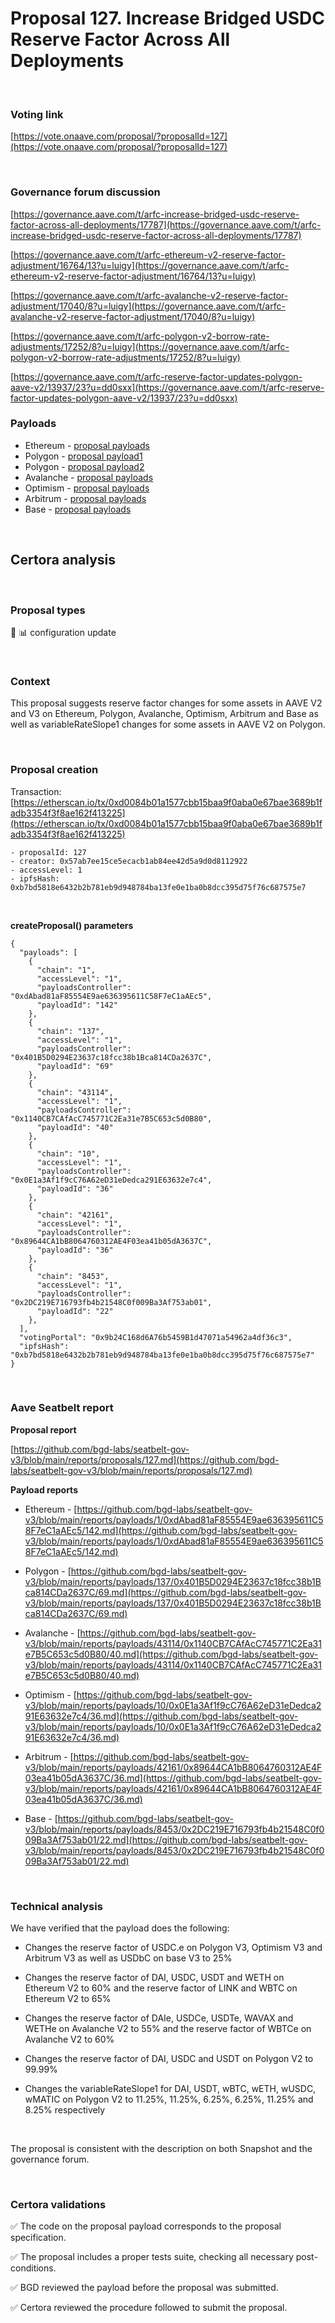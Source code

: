 # Proposal 127. Increase Bridged USDC Reserve Factor Across All Deployments

<br>

### Voting link

[https://vote.onaave.com/proposal/?proposalId=127](https://vote.onaave.com/proposal/?proposalId=127)

<br>

### Governance forum discussion

[https://governance.aave.com/t/arfc-increase-bridged-usdc-reserve-factor-across-all-deployments/17787](https://governance.aave.com/t/arfc-increase-bridged-usdc-reserve-factor-across-all-deployments/17787)

[https://governance.aave.com/t/arfc-ethereum-v2-reserve-factor-adjustment/16764/13?u=luigy](https://governance.aave.com/t/arfc-ethereum-v2-reserve-factor-adjustment/16764/13?u=luigy)

[https://governance.aave.com/t/arfc-avalanche-v2-reserve-factor-adjustment/17040/8?u=luigy](https://governance.aave.com/t/arfc-avalanche-v2-reserve-factor-adjustment/17040/8?u=luigy)

[https://governance.aave.com/t/arfc-polygon-v2-borrow-rate-adjustments/17252/8?u=luigy](https://governance.aave.com/t/arfc-polygon-v2-borrow-rate-adjustments/17252/8?u=luigy)

[https://governance.aave.com/t/arfc-reserve-factor-updates-polygon-aave-v2/13937/23?u=dd0sxx](https://governance.aave.com/t/arfc-reserve-factor-updates-polygon-aave-v2/13937/23?u=dd0sxx)
<br>

### Payloads

* Ethereum - [proposal payloads](https://etherscan.io/address/0x74b4E668999d39De1A0608467b4D42D4d2CA2a1c)
* Polygon  - [proposal payload1](https://polygonscan.com/address/0x31613CFdA7dFe373E832aCb4aE5C6863033d7A83)
* Polygon  - [proposal payload2](https://polygonscan.com/address/0x6d4406dFC416480519d8be1A2F6491430057Fb2f)
* Avalanche - [proposal payloads](https://snowtrace.io/address/0x6af4c429190ab3f778374be6b2fa27f800ff333f)
* Optimism - [proposal payloads](https://optimistic.etherscan.io/address/0xc30027598cD95fE8BB6E970e7511c28bE4F7A58c)
* Arbitrum - [proposal payloads](https://arbiscan.io/address/0x252612e56DCe81c72A77a87AA197E37e3A1E18A3)
* Base - [proposal payloads](https://basescan.org/address/0x033f31c04dF0D4aAe22A7A7AA2E086B1b57e32a2)

<br>

## Certora analysis

<br>

### Proposal types

:wrench: :bar_chart: configuration update

<br>

### Context

This proposal suggests reserve factor changes for some assets in AAVE V2 and V3 on Ethereum, Polygon, Avalanche, Optimism, Arbitrum and Base as well as variableRateSlope1 changes for some assets in AAVE V2 on Polygon.

<br>

### Proposal creation

Transaction: [https://etherscan.io/tx/0xd0084b01a1577cbb15baa9f0aba0e67bae3689b1fadb3354f3f8ae162f413225](https://etherscan.io/tx/0xd0084b01a1577cbb15baa9f0aba0e67bae3689b1fadb3354f3f8ae162f413225)

```
- proposalId: 127
- creator: 0x57ab7ee15ce5ecacb1ab84ee42d5a9d0d8112922
- accessLevel: 1
- ipfsHash: 0xb7bd5818e6432b2b781eb9d948784ba13fe0e1ba0b8dcc395d75f76c687575e7
```

<br>

**createProposal() parameters**

```
{
  "payloads": [ 
    { 
      "chain": "1", 
      "accessLevel": "1", 
      "payloadsController": "0xdAbad81aF85554E9ae636395611C58F7eC1aAEc5", 
      "payloadId": "142" 
    }, 
    { 
      "chain": "137", 
      "accessLevel": "1", 
      "payloadsController": "0x401B5D0294E23637c18fcc38b1Bca814CDa2637C", 
      "payloadId": "69" 
    }, 
    { 
      "chain": "43114", 
      "accessLevel": "1", 
      "payloadsController": "0x1140CB7CAfAcC745771C2Ea31e7B5C653c5d0B80", 
      "payloadId": "40" 
    }, 
    { 
      "chain": "10", 
      "accessLevel": "1", 
      "payloadsController": "0x0E1a3Af1f9cC76A62eD31eDedca291E63632e7c4", 
      "payloadId": "36" 
    }, 
    { 
      "chain": "42161", 
      "accessLevel": "1", 
      "payloadsController": "0x89644CA1bB8064760312AE4F03ea41b05dA3637C", 
      "payloadId": "36" 
    }, 
    { 
      "chain": "8453", 
      "accessLevel": "1", 
      "payloadsController": "0x2DC219E716793fb4b21548C0f009Ba3Af753ab01", 
      "payloadId": "22" 
    }, 
  ], 
  "votingPortal": "0x9b24C168d6A76b5459B1d47071a54962a4df36c3", 
  "ipfsHash": "0xb7bd5818e6432b2b781eb9d948784ba13fe0e1ba0b8dcc395d75f76c687575e7" 
}
```

<br>

### Aave Seatbelt report

**Proposal report**

[https://github.com/bgd-labs/seatbelt-gov-v3/blob/main/reports/proposals/127.md](https://github.com/bgd-labs/seatbelt-gov-v3/blob/main/reports/proposals/127.md)

**Payload reports**

* Ethereum - [https://github.com/bgd-labs/seatbelt-gov-v3/blob/main/reports/payloads/1/0xdAbad81aF85554E9ae636395611C58F7eC1aAEc5/142.md](https://github.com/bgd-labs/seatbelt-gov-v3/blob/main/reports/payloads/1/0xdAbad81aF85554E9ae636395611C58F7eC1aAEc5/142.md)

* Polygon - [https://github.com/bgd-labs/seatbelt-gov-v3/blob/main/reports/payloads/137/0x401B5D0294E23637c18fcc38b1Bca814CDa2637C/69.md](https://github.com/bgd-labs/seatbelt-gov-v3/blob/main/reports/payloads/137/0x401B5D0294E23637c18fcc38b1Bca814CDa2637C/69.md)

* Avalanche - [https://github.com/bgd-labs/seatbelt-gov-v3/blob/main/reports/payloads/43114/0x1140CB7CAfAcC745771C2Ea31e7B5C653c5d0B80/40.md](https://github.com/bgd-labs/seatbelt-gov-v3/blob/main/reports/payloads/43114/0x1140CB7CAfAcC745771C2Ea31e7B5C653c5d0B80/40.md)

* Optimism - [https://github.com/bgd-labs/seatbelt-gov-v3/blob/main/reports/payloads/10/0x0E1a3Af1f9cC76A62eD31eDedca291E63632e7c4/36.md](https://github.com/bgd-labs/seatbelt-gov-v3/blob/main/reports/payloads/10/0x0E1a3Af1f9cC76A62eD31eDedca291E63632e7c4/36.md)

* Arbitrum - [https://github.com/bgd-labs/seatbelt-gov-v3/blob/main/reports/payloads/42161/0x89644CA1bB8064760312AE4F03ea41b05dA3637C/36.md](https://github.com/bgd-labs/seatbelt-gov-v3/blob/main/reports/payloads/42161/0x89644CA1bB8064760312AE4F03ea41b05dA3637C/36.md)

* Base - [https://github.com/bgd-labs/seatbelt-gov-v3/blob/main/reports/payloads/8453/0x2DC219E716793fb4b21548C0f009Ba3Af753ab01/22.md](https://github.com/bgd-labs/seatbelt-gov-v3/blob/main/reports/payloads/8453/0x2DC219E716793fb4b21548C0f009Ba3Af753ab01/22.md)

<br>

### Technical analysis

We have verified that the payload does the following:

- Changes the reserve factor of USDC.e on Polygon V3, Optimism V3 and Arbitrum V3 as well as USDbC on base V3 to 25%

- Changes the reserve factor of DAI, USDC, USDT and WETH on Ethereum V2 to 60% and the reserve factor of LINK and WBTC on Ethereum V2 to 65%

- Changes the reserve factor of DAIe, USDCe, USDTe, WAVAX and WETHe on Avalanche V2 to 55% and the reserve factor of WBTCe on Avalanche V2 to 60% 

- Changes the reserve factor of DAI, USDC and USDT on Polygon V2 to 99.99%

- Changes the variableRateSlope1 for DAI, USDT, wBTC, wETH, wUSDC, wMATIC on Polygon V2 to 11.25%, 11.25%, 6.25%, 6.25%, 11.25% and 8.25% respectively

<br>

The proposal is consistent with the description on both Snapshot and the governance forum.

<br>

### Certora validations

:white_check_mark: The code on the proposal payload corresponds to the proposal specification.

:white_check_mark: The proposal includes a proper tests suite, checking all necessary post-conditions. 

:white_check_mark: BGD reviewed the payload before the proposal was submitted. 

:white_check_mark: Certora reviewed the procedure followed to submit the proposal.
